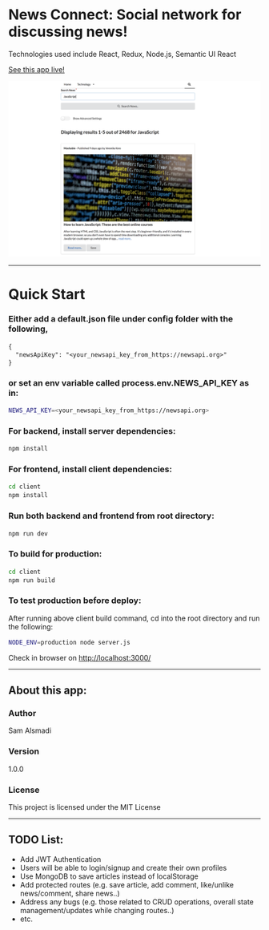 # News Connect: Social network for discussing news!

Technologies used include React, Redux, Node.js, Semantic UI React

[See this app live!](https://newsapi-connect.herokuapp.com)

![alt text](screenshots/news-connect.png 'News Connect')

---

# Quick Start

### Either add a default.json file under config folder with the following,

```
{
  "newsApiKey": "<your_newsapi_key_from_https://newsapi.org>"
}
```

### or set an env variable called process.env.NEWS_API_KEY as in:

```bash
NEWS_API_KEY=<your_newsapi_key_from_https://newsapi.org>
```

### For backend, install server dependencies:

```bash
npm install
```

### For frontend, install client dependencies:

```bash
cd client
npm install
```

### Run both backend and frontend from root directory:

```bash
npm run dev
```

### To build for production:

```bash
cd client
npm run build
```

### To test production before deploy:

After running above client build command, cd into the root directory and run the following:

```bash
NODE_ENV=production node server.js
```

Check in browser on [http://localhost:3000/](http://localhost:3000/)

---

## About this app:

### Author

Sam Alsmadi

### Version

1.0.0

### License

This project is licensed under the MIT License

---

## TODO List:

- Add JWT Authentication
- Users will be able to login/signup and create their own profiles
- Use MongoDB to save articles instead of localStorage
- Add protected routes (e.g. save article, add comment, like/unlike news/comment, share news..)
- Address any bugs (e.g. those related to CRUD operations, overall state management/updates while changing routes..)
- etc.
